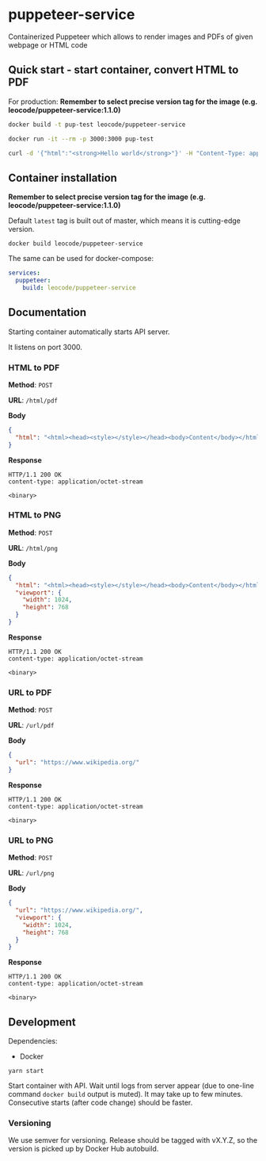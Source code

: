 # puppeteer-service

Containerized Puppeteer which allows to render images and PDFs of given webpage or HTML code

## Quick start - start container, convert HTML to PDF

For production: **Remember to select precise version tag for the image (e.g. leocode/puppeteer-service:1.1.0)**

```sh
docker build -t pup-test leocode/puppeteer-service

docker run -it --rm -p 3000:3000 pup-test

curl -d '{"html":"<strong>Hello world</strong>"}' -H "Content-Type: application/json" -X POST http://localhost:3000/html/pdf > hello-world.pdf
```

## Container installation

**Remember to select precise version tag for the image (e.g. leocode/puppeteer-service:1.1.0)**

Default `latest` tag is built out of master, which means it is cutting-edge version.

```
docker build leocode/puppeteer-service
```

The same can be used for docker-compose:

```yaml
services:
  puppeteer:
    build: leocode/puppeteer-service
```

## Documentation

Starting container automatically starts API server.

It listens on port 3000.

### HTML to PDF

**Method**: `POST`

**URL**: `/html/pdf`

**Body**

```json
{
  "html": "<html><head><style></style></head><body>Content</body></html>"
}
```

**Response**

```
HTTP/1.1 200 OK
content-type: application/octet-stream

<binary>
```

### HTML to PNG

**Method**: `POST`

**URL**: `/html/png`

**Body**

```json
{
  "html": "<html><head><style></style></head><body>Content</body></html>",
  "viewport": {
    "width": 1024,
    "height": 768
  }
}
```

**Response**

```
HTTP/1.1 200 OK
content-type: application/octet-stream

<binary>
```

### URL to PDF

**Method**: `POST`

**URL**: `/url/pdf`

**Body**

```json
{
  "url": "https://www.wikipedia.org/"
}
```

**Response**

```
HTTP/1.1 200 OK
content-type: application/octet-stream

<binary>
```

### URL to PNG

**Method**: `POST`

**URL**: `/url/png`

**Body**

```json
{
  "url": "https://www.wikipedia.org/",
  "viewport": {
    "width": 1024,
    "height": 768
  }
}
```

**Response**

```
HTTP/1.1 200 OK
content-type: application/octet-stream

<binary>
```

## Development

Dependencies:
- Docker

```
yarn start
```

Start container with API. Wait until logs from server appear (due to one-line command `docker build` output is muted). It may take up to few minutes. Consecutive starts (after code change) should be faster.

### Versioning

We use semver for versioning. Release should be tagged with vX.Y.Z, so the version is picked up by Docker Hub autobuild.

